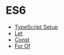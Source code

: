 # ES6

- [TypeScript Setup](/TypeScriptSetup.md)
- [Let](https://github.com/hirokoymj/ES6/blob/master/Let.md)
- [Const](https://github.com/hirokoymj/ES6/blob/master/const.md)
- [For Of](https://github.com/hirokoymj/ES6/blob/master/ForOf.md)

